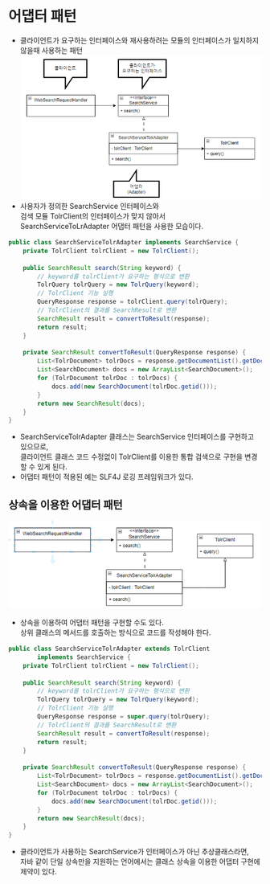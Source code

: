 # 어댑터 패턴
- 클라이언트가 요구하는 인터페이스와 재사용하려는 모듈의 인터페이스가 일치하지 않을때 사용하는 패턴<br>
![img_2.png](img_2.png)<br>
- 사용자가 정의한 SearchService 인터페이스와<br>
검색 모듈 TolrClient의 인터페이스가 맞지 않아서<br>
SearchServiceToLrAdapter 어댑터 패턴을 사용한 모습이다.
```java
public class SearchServiceTolrAdapter implements SearchService {
    private TolrClient tolrClient = new TolrClient();
    
    public SearchResult search(String keyword) {
        // keyword를 tolrClient가 요구하는 형식으로 변환
        TolrQuery tolrQuery = new TolrQuery(keyword);
        // TolrClient 기능 실행
        QueryResponse response = tolrClient.query(tolrQuery);
        // TolrClient의 결과를 SearchResult로 변환
        SearchResult result = convertToResult(response);
        return result;
    }
    
    private SearchResult convertToResult(QueryResponse response) {
        List<TolrDocument> tolrDocs = response.getDocumentList().getDocuments();
        List<SearchDocument> docs = new ArrayList<SearchDocument>();
        for (TolrDocument tolrDoc : tolrDocs) {
            docs.add(new SearchDocument(tolrDoc.getid()));
        }
        return new SearchResult(docs);
    }
}
```
- SearchServiceTolrAdapter 클래스는 SearchService 인터페이스를 구현하고 있으므로,<br>
클라이언트 클래스 코드 수정없이 TolrClient를 이용한 통합 검색으로 구현을 변경할 수 있게 된다.
- 어댑터 패턴이 적용된 예는 SLF4J 로깅 프레임워크가 있다.<br>

## 상속을 이용한 어댑터 패턴
![img_3.png](img_3.png)<br>
- 상속을 이용하여 어댑터 패턴을 구현할 수도 있다. <br>
상위 클래스의 메서드를 호출하는 방식으로 코드를 작성해야 한다.<br>
```java
public class SearchServiceTolrAdapter extends TolrClient 
        implements SearchService {
    private TolrClient tolrClient = new TolrClient();
    
    public SearchResult search(String keyword) {
        // keyword를 tolrClient가 요구하는 형식으로 변환
        TolrQuery tolrQuery = new TolrQuery(keyword);
        // TolrClient 기능 실행
        QueryResponse response = super.query(tolrQuery);
        // TolrClient의 결과를 SearchResult로 변환
        SearchResult result = convertToResult(response);
        return result;
    }
    
    private SearchResult convertToResult(QueryResponse response) {
        List<TolrDocument> tolrDocs = response.getDocumentList().getDocuments();
        List<SearchDocument> docs = new ArrayList<SearchDocument>();
        for (TolrDocument tolrDoc : tolrDocs) {
            docs.add(new SearchDocument(tolrDoc.getid()));
        }
        return new SearchResult(docs);
    }
}
```
- 클라이언트가 사용하는 SearchService가 인터페이스가 아닌 추상클래스라면,<br>
자바 같이 단일 상속만을 지원하는 언어에서는 클래스 상속을 이용한 어댑터 구현에 제약이 있다.<br>